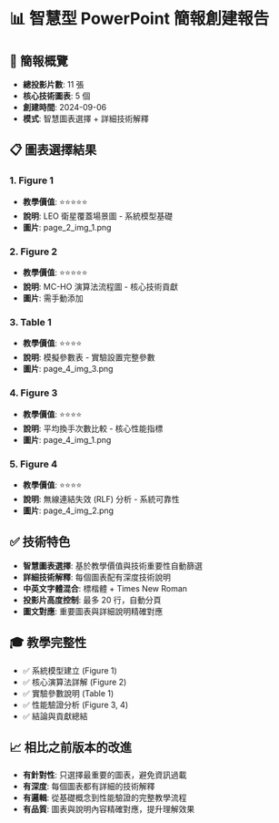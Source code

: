 # 📊 智慧型 PowerPoint 簡報創建報告

## 🎯 簡報概覽
- **總投影片數**: 11 張
- **核心技術圖表**: 5 個
- **創建時間**: 2024-09-06
- **模式**: 智慧圖表選擇 + 詳細技術解釋

## 📋 圖表選擇結果
### 1. Figure 1
- **教學價值**: ⭐⭐⭐⭐⭐
- **說明**: LEO 衛星覆蓋場景圖 - 系統模型基礎
- **圖片**: page_2_img_1.png

### 2. Figure 2
- **教學價值**: ⭐⭐⭐⭐⭐
- **說明**: MC-HO 演算法流程圖 - 核心技術貢獻
- **圖片**: 需手動添加

### 3. Table 1
- **教學價值**: ⭐⭐⭐⭐
- **說明**: 模擬參數表 - 實驗設置完整參數
- **圖片**: page_4_img_3.png

### 4. Figure 3
- **教學價值**: ⭐⭐⭐⭐
- **說明**: 平均換手次數比較 - 核心性能指標
- **圖片**: page_4_img_1.png

### 5. Figure 4
- **教學價值**: ⭐⭐⭐⭐
- **說明**: 無線連結失效 (RLF) 分析 - 系統可靠性
- **圖片**: page_4_img_2.png

## ✅ 技術特色
- **智慧圖表選擇**: 基於教學價值與技術重要性自動篩選
- **詳細技術解釋**: 每個圖表配有深度技術說明
- **中英文字體混合**: 標楷體 + Times New Roman 
- **投影片高度控制**: 最多 20 行，自動分頁
- **圖文對應**: 重要圖表與詳細說明精確對應

## 🎓 教學完整性
- ✅ 系統模型建立 (Figure 1)
- ✅ 核心演算法詳解 (Figure 2) 
- ✅ 實驗參數說明 (Table 1)
- ✅ 性能驗證分析 (Figure 3, 4)
- ✅ 結論與貢獻總結

## 📈 相比之前版本的改進
- **有針對性**: 只選擇最重要的圖表，避免資訊過載
- **有深度**: 每個圖表都有詳細的技術解釋
- **有邏輯**: 從基礎概念到性能驗證的完整教學流程
- **有品質**: 圖表與說明內容精確對應，提升理解效果
